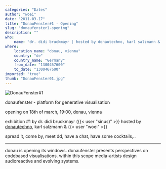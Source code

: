 ```yaml
---
categories: "Dates"
author: "woei"
date: "2011-03-17"
title: "DonauFenster#1 - Opening"
slug: "donaufenster1-opening"
description: ""
who: 
    name: "dr. didi bruckmayr | hosted by donautechno, karl salzmann & woei"
where: 
    location_name: "donau, vienna"
    country: "de"
    country_name: "Germany"
    from_date: "1300467600"
    to_date: "1300467600"
imported: "true"
thumb: "DonauFenster01.jpg"
---
```



![DonauFenster#1](DonauFenster01.jpg)

donaufenster - platform for generative visualisation

opening on 18th of march, 19:00, donau, vienna

exhibition #1 by dr. didi bruckmayr ({{< user "sinus)" >}}
hosted by [donautechno](http://donautechno.com), karl salzmann &amp; {{< user "woei" >}}

spread it, come by, meet dd, have a chat, have some cocktails,..

---

donau is opening its windows. donaufenster presents perspectives on codebased visualisations. within this scope media-artists design audioreactive and evolving systems.
 

